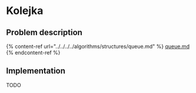 # Kolejka

## Problem description

{% content-ref url="../../../../algorithms/structures/queue.md" %}
[queue.md](../../../../algorithms/structures/queue.md)
{% endcontent-ref %}

## Implementation

TODO

